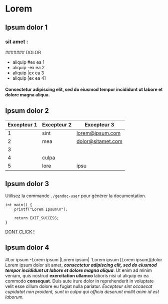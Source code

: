 # Lorem

## Ipsum dolor 1

### sit amet :

####### DOLOR

- aliquip
#ex ea 1
- aliquip
-ex ea 2
- aliquip
|ex ea 3
- aliquip
[ex ea 4]

#### Consectetur adipiscing elit, sed do eiusmod tempor incididunt ut labore et dolore magna aliqua.

## Ipsum dolor 2

| Excepteur 1 | Excepteur 2 | Excepteur 3 |
|       --|-     |------|
| 1 | sint | lorem@ipsum.com |
| 2 | mea  | dolor@sitamet.com |
| 3 |
  4 | culpa
| 5 | lore | ipsu | dolo | si | ame |

## Ipsum dolor 3

Utilisez la commande `./gendoc-user` pour générer la documentation.

```
int main() {
    printf("Lorem Ipsum\n");

    return EXIT_SUCCESS;
}
```

[DONT CLICK !](https://www.youtube.com/watch?v=dQw4w9WgXcQ)

## Ipsum dolor 4

#Lor ipsum
-Lorem ipsum
|Lorem ipsum|
`Lorem ipsum
[Lorem ipsum](dolor
Lorem ipsum dolor sit amet, ***consectetur adipiscing elit, sed do eiusmod tempor incididunt ut labore et dolore magna aliqua***. Ut enim ad minim veniam, quis nostrud **exercitation ullamco** laboris nisi ut aliquip ex ea commodo **consequat**. Duis aute irure dolor in reprehenderit in voluptate velit esse cillum dolore eu fugiat nulla pariatur. *Excepteur sint occaecat cupidatat non proident, sunt in culpa qui officia deserunt mollit anim id est laborum.*